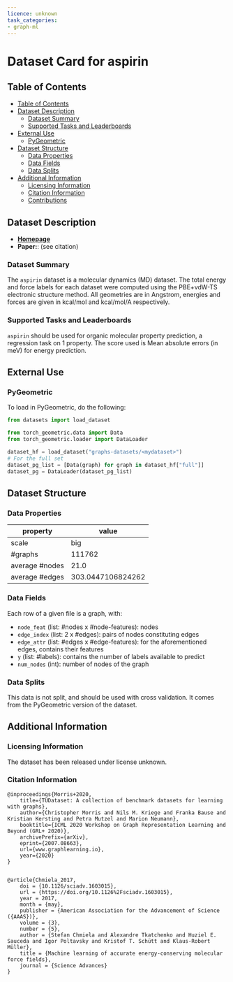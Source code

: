 ```yaml
---
licence: unknown
task_categories:
- graph-ml
---
```


# Dataset Card for aspirin

## Table of Contents
- [Table of Contents](#table-of-contents)
- [Dataset Description](#dataset-description)
  - [Dataset Summary](#dataset-summary)
  - [Supported Tasks and Leaderboards](#supported-tasks-and-leaderboards)
- [External Use](#external-use)
  - [PyGeometric](#pygeometric)
- [Dataset Structure](#dataset-structure)
  - [Data Properties](#data-properties)
  - [Data Fields](#data-fields)
  - [Data Splits](#data-splits)
- [Additional Information](#additional-information)
  - [Licensing Information](#licensing-information)
  - [Citation Information](#citation-information)
  - [Contributions](#contributions)

## Dataset Description
- **[Homepage](http://www.sgdml.org/#datasets)**
- **Paper:**:  (see citation)

### Dataset Summary
The `aspirin` dataset is a molecular dynamics (MD) dataset. The total energy and force labels for each dataset were computed using the PBE+vdW-TS electronic structure method. All geometries are in Angstrom, energies and forces are given in kcal/mol and kcal/mol/A respectively.

 ### Supported Tasks and Leaderboards
`aspirin` should be used for organic molecular property prediction, a regression task on 1 property. The score used is Mean absolute errors (in meV) for energy prediction.


## External Use
### PyGeometric
To load in PyGeometric, do the following:

```python
from datasets import load_dataset

from torch_geometric.data import Data
from torch_geometric.loader import DataLoader

dataset_hf = load_dataset("graphs-datasets/<mydataset>")
# For the full set 
dataset_pg_list = [Data(graph) for graph in dataset_hf["full"]]
dataset_pg = DataLoader(dataset_pg_list)
```

## Dataset Structure

### Data Properties
| property | value |
|---|---|
| scale | big |
| #graphs | 111762 |
| average #nodes | 21.0 |
| average #edges | 303.0447106824262 |

### Data Fields

Each row of a given file is a graph, with: 
- `node_feat` (list: #nodes x #node-features): nodes
- `edge_index` (list: 2 x #edges): pairs of nodes constituting edges
- `edge_attr` (list: #edges x #edge-features): for the aforementioned edges, contains their features
- `y` (list: #labels): contains the number of labels available to predict 
- `num_nodes` (int): number of nodes of the graph

### Data Splits

This data is not split, and should be used with cross validation. It comes from the PyGeometric version of the dataset.

## Additional Information

### Licensing Information
The dataset has been released under license unknown.

### Citation Information
```
@inproceedings{Morris+2020,
    title={TUDataset: A collection of benchmark datasets for learning with graphs},
    author={Christopher Morris and Nils M. Kriege and Franka Bause and Kristian Kersting and Petra Mutzel and Marion Neumann},
    booktitle={ICML 2020 Workshop on Graph Representation Learning and Beyond (GRL+ 2020)},
    archivePrefix={arXiv},
    eprint={2007.08663},
    url={www.graphlearning.io},
    year={2020}
}
```

```

@article{Chmiela_2017,
	doi = {10.1126/sciadv.1603015},
	url = {https://doi.org/10.1126%2Fsciadv.1603015},
	year = 2017,
	month = {may},
	publisher = {American Association for the Advancement of Science ({AAAS})},
	volume = {3},
	number = {5},
	author = {Stefan Chmiela and Alexandre Tkatchenko and Huziel E. Sauceda and Igor Poltavsky and Kristof T. Schütt and Klaus-Robert Müller},
	title = {Machine learning of accurate energy-conserving molecular force fields},
	journal = {Science Advances}
}


```